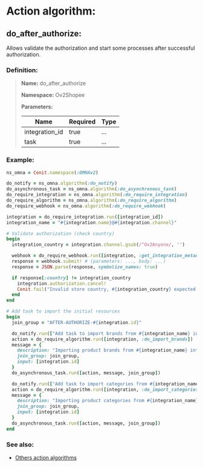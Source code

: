 # Action algorithm:

## do_after_authorize:

Allows validate the authorization and start some processes after successful authorization.
    
### Definition:

> **Name:** do_after_authorize
> 
> **Namespace:** Ov2Shopee
>
> **Parameters:**
> 
> | Name | Required | Type |
> | --- | --- | --- |
> | integration_id | true | ... |
> | task | true | ... |

### Example:
```RUBY
ns_omna = Cenit.namespace(:OMNAv2)

do_notify = ns_omna.algorithm(:do_notify)
do_asynchronous_task = ns_omna.algorithm(:do_asynchronous_task)
do_require_integration = ns_omna.algorithm(:do_require_integration)
do_require_algorithm = ns_omna.algorithm(:do_require_algorithm)
do_require_webhook = ns_omna.algorithm(:do_require_webhook)

integration = do_require_integration.run([integration_id])
integration_name = "#{integration.name}@#{integration.channel}"

# Validate authorization (check country)
begin
  integration_country = integration.channel.gsub(/^Ov2Anyone/, '')

  webhook = do_require_webhook.run([integration, :get_integration_metadata])
  response = webhook.submit! # (parameters: ..., body: ...)
  response = JSON.parse(response, symbolize_names: true)

  if response[:country] != integration_country
    integration.authorization.cancel!
    Cenit.fail("Invalid store country, #{integration_country} expected and #{response[:country]} received.")
  end
end

# Add task to import the initial resources
begin
  join_group = "AFTER-AUTHORIZE-#{integration.id}"

  do_notify.run(["Add task to import brands from #{integration_name} integration.", :info, task])
  action = do_require_algorithm.run([integration, :do_import_brands])
  message = {
    description: "Importing product brands from #{integration_name} integration",
    join_group: join_group,
    input: [integration.id]
  }
  do_asynchronous_task.run([action, message, join_group])

  do_notify.run(["Add task to import categories from #{integration_name} integration.", :info, task])
  action = do_require_algorithm.run([integration, :do_import_categories])
  message = {
    description: "Importing product categories from #{integration_name} integration.",
    join_group: join_group,
    input: [integration.id]
  }
  do_asynchronous_task.run([action, message, join_group])
end
```

### See also:
* [Others action algorithms](overview?id=do_after_authorize)